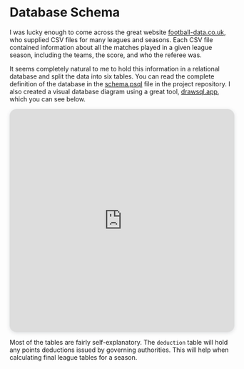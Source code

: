# Database Schema

I was lucky enough to come across the great website [football-data.co.uk](https://www.football-data.co.uk/data.php), who supplied CSV files for many leagues and seasons. Each CSV file contained information about all the matches played in a given league season, including the teams, the score, and who the referee was.

It seems completely natural to me to hold this information in a relational database and split the data into six tables. You can read the complete definition of the database in the [schema.psql](https://github.com/JMaylor/football-api-project/blob/main/database/schema.psql) file in the project repository. I also created a visual database diagram using a great tool, [drawsql.app](https://drawsql.app/teams/joes-team-2/diagrams/football), which you can see below.

<!-- | Table       | e.g.                                  |
| ----------- | ------------------------------------- |
| competition | Premier League                        |
| season      | 1994/95                               |
| referee     | Stuart Attwell                        |
| team        | Wolfsburg                             |
| fixture     | Liverpool 9 - 0 Bournemouth, 27-08-22 |
| deduction   | Luton, 2008/09, 30 points             | -->

<iframe width="100%" height="500px" style="box-shadow: 0 2px 8px 0 rgba(63,69,81,0.16); border-radius:15px;" allowtransparency="true" allowfullscreen="true" scrolling="no" title="Embedded DrawSQL IFrame" frameborder="0" src="https://drawsql.app/teams/joes-team-2/diagrams/football/embed"></iframe>

Most of the tables are fairly self-explanatory. The `deduction` table will hold any points deductions issued by governing authorities. This will help when calculating final league tables for a season.